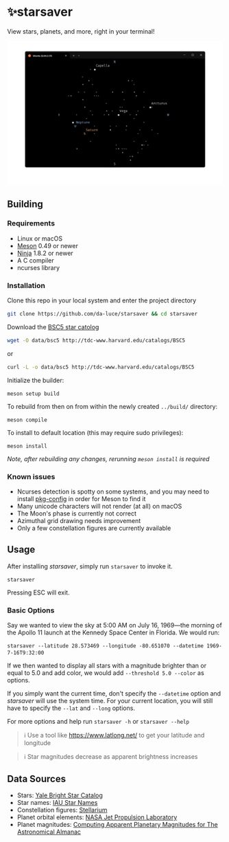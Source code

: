 # ✨starsaver

View stars, planets, and more, right in your terminal!

![](/assets/screenshot.png)

## Building

### Requirements

- Linux or macOS
- [Meson](https://github.com/mesonbuild/meson) 0.49 or newer
- [Ninja](https://github.com/ninja-build/ninja) 1.8.2 or newer
- A C compiler
- ncurses library

### Installation

Clone this repo in your local system and enter the project directory

```bash
git clone https://github.com/da-luce/starsaver && cd starsaver
```

Download the [BSC5 star catolog](http://tdc-www.harvard.edu/catalogs/bsc5.html)

```bash
wget -O data/bsc5 http://tdc-www.harvard.edu/catalogs/BSC5
```

or

```bash
curl -L -o data/bsc5 http://tdc-www.harvard.edu/catalogs/BSC5
```

Initialize the builder:

```
meson setup build
```

To rebuild from then on from within the newly created `../build/` directory:

```
meson compile
```

To install to default location (this may require sudo privileges):

```
meson install
```

_Note, after rebuilding any changes, rerunning `meson install` is required_

### Known issues

- Ncurses detection is spotty on some systems, and you may need to install [pkg-config](https://www.freedesktop.org/wiki/Software/pkg-config/) in order for Meson to find it
- Many unicode characters will not render (at all) on macOS
- The Moon's phase is currently not correct
- Azimuthal grid drawing needs improvement
- Only a few constellation figures are currently available

## Usage

After installing *starsaver*, simply run `starsaver` to invoke it.

```
starsaver
```

Pressing ESC will exit.

### Basic Options

Say we wanted to view the sky at 5:00 AM on July 16, 1969—the morning of the
Apollo 11 launch at the Kennedy Space Center in Florida. We would run:

```
starsaver --latitude 28.573469 --longitude -80.651070 --datetime 1969-7-16T9:32:00
```

If we then wanted to display all stars with a magnitude brighter than or equal
to 5.0 and add color, we would add `--threshold 5.0 --color` as options.

If you simply want the current time, don't specify the `--datetime` option and
_starsaver_ will use the system time. For your current location, you will still
have to specify the `--lat` and `--long` options.

For more options and help run `starsaver -h` or `starsaver --help`

> ℹ️ Use a tool like https://www.latlong.net/ to get your latitude and longitude

> ℹ️ Star magnitudes decrease as apparent brightness increases

## Data Sources

- Stars: [Yale Bright Star Catalog](http://tdc-www.harvard.edu/catalogs/bsc5.html)
- Star names: [IAU Star Names](https://www.iau.org/public/themes/naming_stars/)
- Constellation figures: [Stellarium](https://stellarium.org/)
- Planet orbital elements: [NASA Jet Propulsion Laboratory](https://ssd.jpl.nasa.gov/planets/approx_pos.html)
- Planet magnitudes: [Computing Apparent Planetary Magnitudes for The Astronomical Almanac](https://arxiv.org/abs/1808.01973)